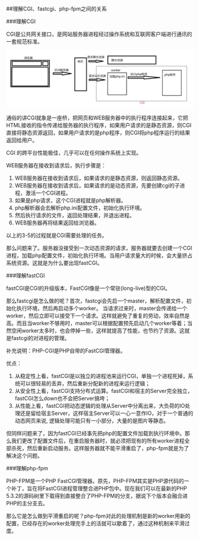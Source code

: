 ##理解CGI、fastcgi、php-fpm之间的关系

###理解CGI

CGI是公共网关接口，是网站服务器进程经过操作系统和互联网客户端进行通讯的一套规范标准。

![理解CGI](./images/analyzeCGI.png)


通俗的讲CGI就象是一座桥，把网页和WEB服务器中的执行程序连接起来，它把HTML接收的指令传递给服务器的执行程序，如果用户请求的是静态资源，则CGI直接将静态资源返回，如果用户请求的是php程序，则CGI将php程序运行的结果返回给用户。

CGI 的跨平台性能极佳，几乎可以在任何操作系统上实现。

WEB服务器在接收到请求后，执行步骤是：

1. WEB服务器在接收到请求后，如果请求的是静态资源，则返回静态资源。
2. WEB服务器在接收到请求后，如果请求的是动态资源，先要创建cgi的子进程，激活一个CGI进程。
3. 如果是php请求，这个CGI进程就是php解析器。
4. php解析器会去解析php.ini配置文件，初始化执行环境。
5. 然后执行请求的文件，返回处理结果，并退出进程。
6. WEB服务器再将结果返回给浏览器。

以上的3-5的过程就是CGI需要处理的任务。

那么问题来了。服务器没接受到一次动态资源的请求，服务器就要去创建一个CGI进程，加载php配置文件，初始化执行环境。当用户请求量大的时候，会大量挤占系统资源。这就是为什么要出现fastCGI。

###理解fastCGI

fastCGI是CGI的升级版本，FastCGI像是一个常驻(long-live)型的CGI。

那么fastcgi是怎么做的呢？首次，fastcgi会先启一个master，解析配置文件，初始化执行环境，然后再启动多个worker。 当请求过来时，master会传递给一个worker，然后立即可以接受下一个请求。这样就避免了重复的劳动，效率自然是高。而且当worker不够用时，master可以根据配置预先启动几个worker等着；当然空闲worker太多时，也会停掉一些，这样就提高了性能，也节约了资源。这就是fastcgi的对进程的管理。

补充说明：PHP-CGI是PHP自带的FastCGI管理器。

优点：

1. 从稳定性上看，fastCGI是以独立的进程池来运行CGI，单独一个进程死掉，系统可以很轻易的丢弃，然后重新分配新的进程来运行逻辑；
2. 从安全性上看，fastCGI支持分布式运算。fastCGI和宿主的Server完全独立，fastCGI怎么down也不会把Server搞垮；
3. 从性能上看，fastCGI把动态逻辑的处理从Server中分离出来，大负荷的IO处理还是留给宿主Server，这样宿主Server可以一心一意作IO，对于一个普通的动态网页来说, 逻辑处理可能只有一小部分，大量的是图片等静态。

但同样问题来了，因为fastCGI已经事先把php的配置文件加载到执行环境中。那么我们更改了配置文件后，在重启服务器时，就必须把现有的所有worker进程全部杀死，然后重新启动服务。这样服务器就不能平滑重启了，php-fpm就是为了解决这个问题。

###理解php-fpm

PHP-FPM是一个PHP FastCGI管理器。原先，PHP-FPM其实是PHP源代码的一个补丁，旨在将FastCGI进程管理整合进PHP包中。现在我们可以在最新的PHP 5.3.2的源码树里下载得到直接整合了PHP-FPM的分支，据说下个版本会融合进PHP的主分支去。

那么它是怎么做到平滑重启的呢？php-fpm对此的处理机制是新的worker用新的配置，已经存在的worker处理完手上的活就可以歇着了，通过这种机制来平滑过度。

